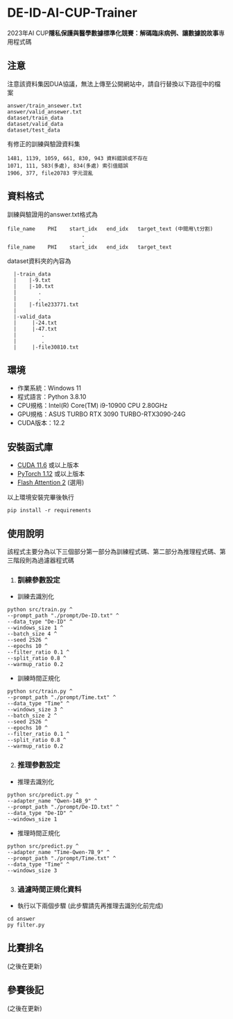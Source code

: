 # DE-ID-AI-CUP-Trainer
2023年AI CUP**隱私保護與醫學數據標準化競賽：解碼臨床病例、讓數據說故事**專用程式碼
## 注意
注意該資料集因DUA協議，無法上傳至公開網站中，請自行替換以下路徑中的檔案
```
answer/train_ansewer.txt
answer/valid_ansewer.txt
dataset/train_data
dataset/valid_data
dataset/test_data
```

有修正的訓練與驗證資料集
```
1481, 1139, 1059, 661, 830, 943 資料錯誤或不存在
1071, 111, 583(多處), 834(多處) 索引值錯誤
1906, 377, file20783 字元混亂
```
## 資料格式
訓練與驗證用的answer.txt格式為
```
file_name    PHI    start_idx   end_idx   target_text (中間用\t分割)
                        .
                        .
file_name    PHI    start_idx   end_idx   target_text
```

dataset資料夾的內容為
```
  |-train_data
  |    |-9.txt
  |    |-10.txt
  |       .
  |       .
  |    |-file233771.txt
  |
  |-valid_data
  |     |-24.txt
  |     |-47.txt
  |        .
  |        .
  |     |-file30810.txt
```
## 環境
* 作業系統：Windows 11
* 程式語言：Python 3.8.10
* CPU規格：Intel(R) Core(TM) i9-10900 CPU 2.80GHz
* GPU規格：ASUS TURBO RTX 3090 TURBO-RTX3090-24G
* CUDA版本：12.2

## 安裝函式庫
* [CUDA 11.6](https://www.nvidia.com/zh-tw/geforce/technologies/cuda/) 或以上版本
* [PyTorch 1.12](https://pytorch.org/) 或以上版本
* [Flash Attention 2](https://github.com/Dao-AILab/flash-attention) (選用)

以上環境安裝完畢後執行
```
pip install -r requirements
```

## 使用說明
該程式主要分為以下三個部分第一部分為訓練程式碼、第二部分為推理程式碼、第三階段則為過濾器程式碼
1. ### 訓練參數設定
* 訓練去識別化
```
python src/train.py ^
--prompt_path "./prompt/De-ID.txt" ^
--data_type "De-ID" ^
--windows_size 1 ^
--batch_size 4 ^
--seed 2526 ^
--epochs 10 ^
--filter_ratio 0.1 ^
--split_ratio 0.8 ^
--warmup_ratio 0.2
```
* 訓練時間正規化
```
python src/train.py ^
--prompt_path "./prompt/Time.txt" ^
--data_type "Time" ^
--windows_size 3 ^
--batch_size 2 ^
--seed 2526 ^
--epochs 10 ^
--filter_ratio 0.1 ^
--split_ratio 0.8 ^
--warmup_ratio 0.2
```
2. ### 推理參數設定
* 推理去識別化
```
python src/predict.py ^
--adapter_name "Qwen-14B_9" ^
--prompt_path "./prompt/De-ID.txt" ^
--data_type "De-ID" ^
--windows_size 1
```
* 推理時間正規化
```
python src/predict.py ^
--adapter_name "Time-Qwen-7B_9" ^
--prompt_path "./prompt/Time.txt" ^
--data_type "Time" ^
--windows_size 3
```
3. ### 過濾時間正規化資料
* 執行以下兩個步驟 (此步驟請先再推理去識別化前完成)
```
cd answer
py filter.py
```
## 比賽排名
(之後在更新)

## 參賽後記
(之後在更新)
